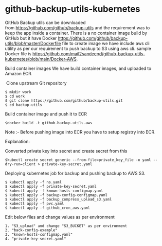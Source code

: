 # github-backup-utils-kubernetes
GitHub Backup utils can be downloaded from https://github.com/github/backup-utils and the requirement was to keep the app inside a container. There is a no container image build by GitHub but it have Docker https://github.com/github/backup-utils/blob/master/Dockerfile file to create image we have include aws cli utility as per our requirement to push backup to S3 using aws cli. sample Docker file is https://github.com/mail2sandeepd/github-backup-utils-kubernetes/blob/main/Docker-AWS.

Build container images
We have build container images, and uploaded to Amazon ECR.

 Clone upstream Git repository


    $ mkdir work
    $ cd work
    $ git clone https://github.com/github/backup-utils.git
    $ cd backup-utils


Build container image and push it to ECR

    $docker build -t github-backup-utils-aws
    
Note :- Before pushing image into ECR you have to setup registry into ECR. 

Explanation:

Converted private key into secret and create secret from this

    $kubectl create secret generic --from-file=private_key_file -o yaml --dry-run=client > private-key-secret.yaml

Deploying kubernetes job for backup and pushing backup to AWS S3.

    $ kubectl apply -f ns.yaml
    $ kubectl apply -f private-key-secret.yaml
    $ kubectl apply -f known-hosts-configmap.yaml
    $ kubectl apply -f backup-config-configmap.yaml
    $ kubectl apply -f backup_compress_upload_s3.yaml
    $ kubectl apply -f pvc.yaml
    $ kubectl apply -f github_cron_aws.yaml
  
Edit below files and change values as per environment 
    
    1. "S3_upload" and change "S3_BUCKET" as per environment
    2. "back-config-example"
    3. "known-hosts-configmap.yaml"
    4. "private-key-secret.yaml"
   
